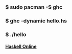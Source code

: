 ### $ sudo pacman -S ghc

### $ ghc -dynamic hello.hs
### $ ./hello

#### [Haskell Online](https://repl.it/languages/haskell)
